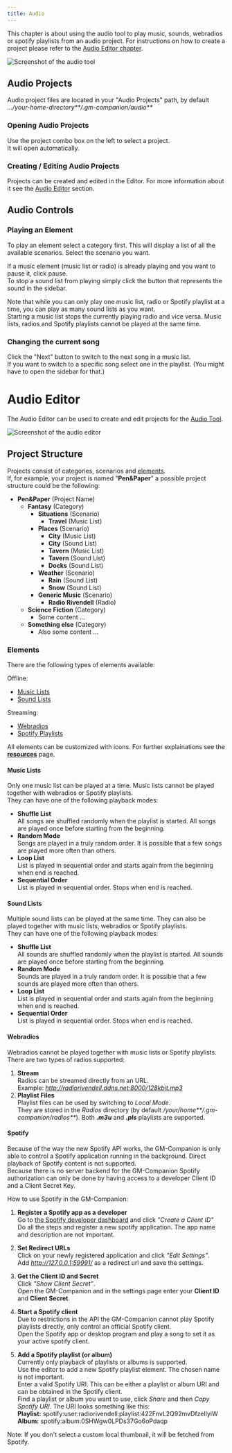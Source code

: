 ```yaml
---
title: Audio
---
```


This chapter is about using the audio tool to play music, sounds, webradios or spotify playlists from an audio project. For instructions on how to create a project please refer to the [Audio Editor chapter](#audio-editor).

![](/images/audio-tool-01.png "Screenshot of the audio tool")

## Audio Projects

Audio project files are located in your "Audio Projects" path, by default _.../your-home-directory**/.gm-companion/audio**_

### Opening Audio Projects

Use the project combo box on the left to select a project.  
It will open automatically.

### Creating / Editing Audio Projects

Projects can be created and edited in the Editor.
For more information about it see the [Audio Editor](#audio-editor) section.

## Audio Controls

### Playing an Element

To play an element select a category first. This will display a list of all the available scenarios. Select the scenario you want.

If a music element (music list or radio) is already playing and you want to pause it, click pause.  
To stop a sound list from playing simply click the button that represents the sound in the sidebar.

Note that while you can only play one music list, radio or Spotify playlist at a time, you can play as many sound lists as you want.  
Starting a music list stops the currently playing radio and vice versa. Music lists, radios and Spotify playlists cannot be played at the same time.

### Changing the current song

Click the "Next" button to switch to the next song in a music list.  
If you want to switch to a specific song select one in the playlist. (You might have to open the sidebar for that.)

# Audio Editor

The Audio Editor can be used to create and edit projects for the [Audio Tool](#audio-tool).

![](/images/audio-editor-01.png "Screenshot of the audio editor")

## Project Structure

Projects consist of categories, scenarios and [elements](#elements).  
If, for example, your project is named "**Pen&Paper**" a possible project structure could be the following:

- **Pen&Paper** (Project Name)
  - **Fantasy** (Category)
    - **Situations** (Scenario)
      - **Travel** (Music List)
    - **Places** (Scenario)
      - **City** (Music List)
      - **City** (Sound List)
      - **Tavern** (Music List)
      - **Tavern** (Sound List)
      - **Docks** (Sound List)
    - **Weather** (Scenario)
      - **Rain** (Sound List)
      - **Snow** (Sound List)
    - **Generic Music** (Scenario)
      - **Radio Rivendell** (Radio)
  - **Science Fiction** (Category)
    - Some content ...
  - **Something else** (Category)
    - Also some content ...


### Elements

There are the following types of elements available:

Offline:
* [Music Lists](#music-lists)
* [Sound Lists](#sound-lists)

Streaming:  
* [Webradios](#webradios)
* [Spotify Playlists](#spotify)

All elements can be customized with icons. For further explainations see the [**resources**](/docs/tools/audio/resources) page.

#### Music Lists

Only one music list can be played at a time. Music lists cannot be played together with webradios or Spotify playlists.  
They can have one of the following playback modes:
* **Shuffle List**  
All songs are shuffled randomly when the playlist is started. All songs are played once before starting from the beginning.
* **Random Mode**  
Songs are played in a truly random order. It is possible that a few songs are played more often than others.
* **Loop List**  
List is played in sequential order and starts again from the beginning when end is reached.
* **Sequential Order**  
List is played in sequential order. Stops when end is reached.

#### Sound Lists

Multiple sound lists can be played at the same time. They can also be played together with music lists, webradios or Spotify playlists.  
They can have one of the following playback modes:
* **Shuffle List**  
All sounds are shuffled randomly when the playlist is started. All sounds are played once before starting from the beginning.
* **Random Mode**  
Sounds are played in a truly random order. It is possible that a few sounds are played more often than others.
* **Loop List**  
List is played in sequential order and starts again from the beginning when end is reached.
* **Sequential Order**  
List is played in sequential order. Stops when end is reached.

#### Webradios

Webradios cannot be played together with music lists or Spotify playlists.  
There are two types of radios supported:
1. **Stream**  
Radios can be streamed directly from an URL.  
Example: _http://radiorivendell.ddns.net:8000/128kbit.mp3_
2. **Playlist Files**  
Playlist files can be used by switching to _Local Mode_.  
They are stored in the _Radios_ directory (by default _/your/home**/.gm-companion/radios**_). Both **_.m3u_** and **_.pls_** playlists are supported.

#### Spotify

Because of the way the new Spotify API works, the GM-Companion is only able to control a Spotify application running in the background. Direct playback of Spotify content is not supported.  
Because there is no server backend for the GM-Companion Spotify authorization can only be done by having access to a developer Client ID and a Client Secret Key.

How to use Spotify in the GM-Companion:

1. **Register a Spotify app as a developer**  
Go to [the Spotify developer dashboard](https://developer.spotify.com/dashboard/) and click _"Create a Client ID"_  
Do all the steps and register a new spotify application. The app name and description are not important.  

2. **Set Redirect URLs**  
Click on your newly registered application and click _"Edit Settings"_.  
Add _http://127.0.0.1:59991/_ as a redirect url and save the settings.

3. **Get the Client ID and Secret**  
Click _"Show Client Secret"_.  
Open the GM-Companion and in the settings page enter your **Client ID** and **Client Secret**.

4. **Start a Spotify client**  
Due to restrictions in the API the GM-Companion cannot play Spotify playlists directly, only control an official Spotify client.  
Open the Spotify app or desktop program and play a song to set it as your active spotify client.  

5. **Add a Spotify playlist (or album)**  
Currently only playback of playlists or albums is supported.  
Use the editor to add a new Spotify playlist element. The chosen name is not important.  
Enter a valid Spotify URI. This can be either a playlist or album URI and can be obtained in the Spotify client.  
Find a playlist or album you want to use, click _Share_ and then _Copy Spotify URI_. The URI looks something like this:  
**Playlist:** spotify:user:radiorivendell:playlist:422FnvL2Q92mvDfzeIlyiW  
**Album:** spotify:album:0SHWgw0LPDs37Go6oPdaqp

Note: If you don't select a custom local thumbnail, it will be fetched from Spotify.
